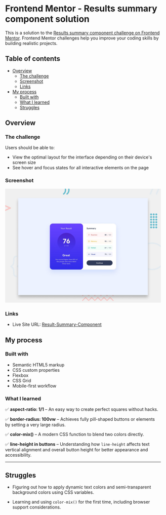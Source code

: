 # Frontend Mentor - Results summary component solution

This is a solution to the [Results summary component challenge on Frontend Mentor](https://www.frontendmentor.io/challenges/results-summary-component-CE_K6s0maV). Frontend Mentor challenges help you improve your coding skills by building realistic projects.

## Table of contents

- [Overview](#overview)
  - [The challenge](#the-challenge)
  - [Screenshot](#screenshot)
  - [Links](#links)
- [My process](#my-process)
  - [Built with](#built-with)
  - [What I learned](#what-i-learned)
  - [Struggles](#struggles)

## Overview

### The challenge

Users should be able to:

- View the optimal layout for the interface depending on their device's screen size
- See hover and focus states for all interactive elements on the page

### Screenshot

![](./preview.jpg)

### Links

- Live Site URL: [Result-Summary-Component](https://resplendent-cassata-8f9820.netlify.app/)

## My process

### Built with

- Semantic HTML5 markup
- CSS custom properties
- Flexbox
- CSS Grid
- Mobile-first workflow

### What I learned

✅ **aspect-ratio: 1/1** – An easy way to create perfect squares without hacks.

✅ **border-radius: 100vw** – Achieves fully pill-shaped buttons or elements by setting a very large radius.

✅ **color-mix()** – A modern CSS function to blend two colors directly.

✅ **line-height in buttons** – Understanding how `line-height` affects text vertical alignment and overall button height for better appearance and accessibility.

---

## Struggles

- Figuring out how to apply dynamic text colors and semi-transparent background colors using CSS variables.

- Learning and using `color-mix()` for the first time, including browser support considerations.
